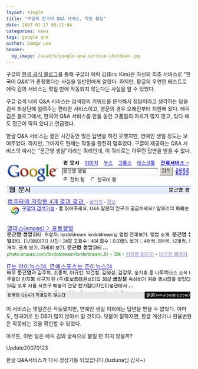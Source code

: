 ```yaml
---
layout: single
title: "구글의 한국어 Q&A 서비스, 작동 불능"
date: 2007-01-17 05:21:04
categories: news
tags: google qna
author: Samgu Lee
header:
  og_image: /assets/google-qna-service-shutdown.jpg
---
```


구글의 [한국 공식 블로그](http://googlekoreablog.blogspot.com/2007/01/qa.html)를 통해 구글러 에릭 김(Eric Kim)은 자신의 최초 서비스로 "한국어 Q&A"가 론칭했다는 사실을 일반인에게 알렸다. 하지만, 팔글의 우연한 테스트로 에릭 김의 서비스는 몇일 만에 작동되지 않는다는 사실을 알 수 있었다.

구글 검색 내의 Q&A 서비스는 검색창의 키워드를 분석해서 정답이라고 생각하는 답을 검색 최상단에 알려주는 편리한 서비스이고, 영문의 경우 오래전부터 지원해 왔다. 에릭 김은 블로그에서, 한국어 Q&amp;A 서비스를 만들 동안 고품질의 자료가 많지 않고, 있다 해도 접근이 막혀 있다고 언급했다.

한글 Q&amp;A 서비스는 짦은 시간동안 많은 답변을 하진 못했지만, 연예인 생일 정도는 보여주었다. 하지만, 그마저도 현재는 작동을 완전히 멈추었다. 구글이 제공하는 Q&amp;A 서비스의 예시는 "문근영 생일"이라는 쿼리인데, 이 쿼리로는 아무런 답변을 받을 수 없다.

![한국어 Q&A가 작동되지 않는다](/assets/google-qna-service-shutdown.jpg)

이 서비스는 몇일간은 작동됐지만, 연예인 생일 이외에는 답변을 받을 수 없었다. 아마도, 한국어로 된 DB가 많지 않아서 일 것이다. 덧붙여 말하자면, 한글 계산기나 환율변환은 작동되는 것을 확인할 수 있었다.

아무튼, 이번 일은 에릭 김의 굴욕으로 불릴 만 하지 않을까?

Update20070123

한글 Q&A서비스가 다시 정상가동 되었습니다.(luzluna님 감사~)
